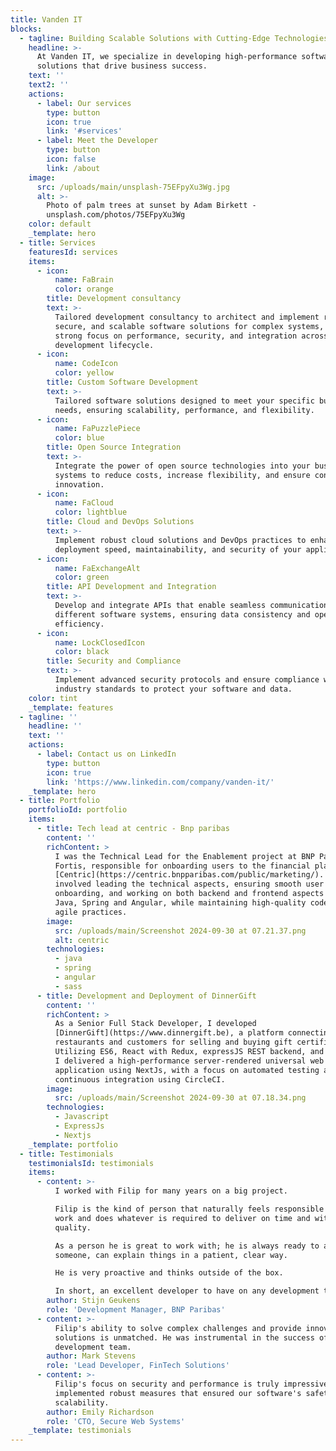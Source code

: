 ```yaml
---
title: Vanden IT
blocks:
  - tagline: Building Scalable Solutions with Cutting-Edge Technologies
    headline: >-
      At Vanden IT, we specialize in developing high-performance software
      solutions that drive business success.
    text: ''
    text2: ''
    actions:
      - label: Our services
        type: button
        icon: true
        link: '#services'
      - label: Meet the Developer
        type: button
        icon: false
        link: /about
    image:
      src: /uploads/main/unsplash-75EFpyXu3Wg.jpg
      alt: >-
        Photo of palm trees at sunset by Adam Birkett -
        unsplash.com/photos/75EFpyXu3Wg
    color: default
    _template: hero
  - title: Services
    featuresId: services
    items:
      - icon:
          name: FaBrain
          color: orange
        title: Development consultancy
        text: >-
          Tailored development consultancy to architect and implement robust,
          secure, and scalable software solutions for complex systems, with a
          strong focus on performance, security, and integration across the
          development lifecycle.
      - icon:
          name: CodeIcon
          color: yellow
        title: Custom Software Development
        text: >-
          Tailored software solutions designed to meet your specific business
          needs, ensuring scalability, performance, and flexibility.
      - icon:
          name: FaPuzzlePiece
          color: blue
        title: Open Source Integration
        text: >-
          Integrate the power of open source technologies into your business
          systems to reduce costs, increase flexibility, and ensure continuous
          innovation.
      - icon:
          name: FaCloud
          color: lightblue
        title: Cloud and DevOps Solutions
        text: >-
          Implement robust cloud solutions and DevOps practices to enhance
          deployment speed, maintainability, and security of your applications.
      - icon:
          name: FaExchangeAlt
          color: green
        title: API Development and Integration
        text: >-
          Develop and integrate APIs that enable seamless communication between
          different software systems, ensuring data consistency and operational
          efficiency.
      - icon:
          name: LockClosedIcon
          color: black
        title: Security and Compliance
        text: >-
          Implement advanced security protocols and ensure compliance with
          industry standards to protect your software and data.
    color: tint
    _template: features
  - tagline: ''
    headline: ''
    text: ''
    actions:
      - label: Contact us on LinkedIn
        type: button
        icon: true
        link: 'https://www.linkedin.com/company/vanden-it/'
    _template: hero
  - title: Portfolio
    portfolioId: portfolio
    items:
      - title: Tech lead at centric - Bnp paribas
        content: ''
        richContent: >
          I was the Technical Lead for the Enablement project at BNP Paribas
          Fortis, responsible for onboarding users to the financial platform
          [Centric](https://centric.bnpparibas.com/public/marketing/). My role
          involved leading the technical aspects, ensuring smooth user
          onboarding, and working on both backend and frontend aspects using
          Java, Spring and Angular, while maintaining high-quality code and
          agile practices.
        image:
          src: /uploads/main/Screenshot 2024-09-30 at 07.21.37.png
          alt: centric
        technologies:
          - java
          - spring
          - angular
          - sass
      - title: Development and Deployment of DinnerGift
        content: ''
        richContent: >
          As a Senior Full Stack Developer, I developed
          [DinnerGift](https://www.dinnergift.be), a platform connecting
          restaurants and customers for selling and buying gift certificates.
          Utilizing ES6, React with Redux, expressJS REST backend, and MongoDB,
          I delivered a high-performance server-rendered universal web
          application using NextJs, with a focus on automated testing and
          continuous integration using CircleCI.
        image:
          src: /uploads/main/Screenshot 2024-09-30 at 07.18.34.png
        technologies:
          - Javascript
          - ExpressJs
          - Nextjs
    _template: portfolio
  - title: Testimonials
    testimonialsId: testimonials
    items:
      - content: >-
          I worked with Filip for many years on a big project.

          Filip is the kind of person that naturally feels responsible for his
          work and does whatever is required to deliver on time and with high
          quality.

          As a person he is great to work with; he is always ready to assist
          someone, can explain things in a patient, clear way.

          He is very proactive and thinks outside of the box.

          In short, an excellent developer to have on any development team.
        author: Stijn Geukens
        role: 'Development Manager, BNP Paribas'
      - content: >-
          Filip's ability to solve complex challenges and provide innovative
          solutions is unmatched. He was instrumental in the success of our
          development team.
        author: Mark Stevens
        role: 'Lead Developer, FinTech Solutions'
      - content: >-
          Filip's focus on security and performance is truly impressive. He
          implemented robust measures that ensured our software's safety and
          scalability.
        author: Emily Richardson
        role: 'CTO, Secure Web Systems'
    _template: testimonials
---
```


